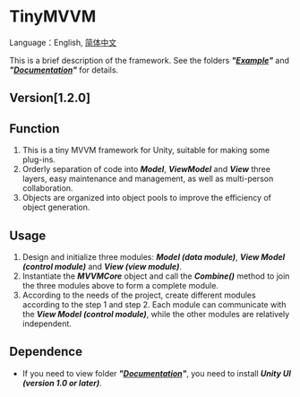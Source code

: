 # TinyMVVM 
Language：English, [简体中文](/README_CN.md)

This is a brief description of the framework. See the folders **_"[Example](/Samples/Example/)"_** and **_"[Documentation](/Documentation)"_** for details.

## Version[1.2.0]

## Function
1. This is a tiny MVVM framework for Unity, suitable for making some plug-ins.
2. Orderly separation of code into **_Model_**, **_ViewModel_** and **_View_** three layers, easy maintenance and management, as well as multi-person collaboration.
3. Objects are organized into object pools to improve the efficiency of object generation.

## Usage
1. Design and initialize three modules: **_Model (data module)_**, **_View Model (control module)_** and **_View (view module)_**.
2. Instantiate the **_MVVMCore_** object and call the **_Combine()_** method to join the three modules above to form a complete module.
3. According to the needs of the project, create different modules according to the step 1 and step 2. Each module can communicate with the **_View Model (control module)_**, while the other modules are relatively independent.

## Dependence
- If you need to view folder **_"[Documentation](/Documentation)"_**, you need to install **_Unity UI (version 1.0 or later)_**.